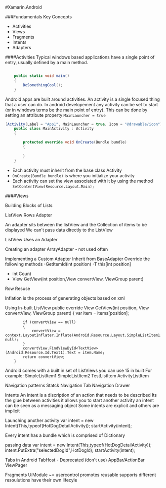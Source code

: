 #Xamarin.Android

###Fundamentals
Key Concepts

- Activities
- Views
- Fragments
- Intents
- Adapters



####Activities
Typical windows based applications have a single point of entry, 
usually defined by a main method.

```c#

    public static void main()
    {
        DoSomethingCool();
    }   

```

Android apps are built around activities. An activity is a single focused thing that a user can do. In android developement any
 activity can be set to start (or in windows terms be the main point of entry).
This can be done by setting an attribute property `MainLauncher = true` 

```c#
[Activity(Label = "App1", MainLauncher = true, Icon = "@drawable/icon")]
    public class MainActivity : Activity
    {

        protected override void OnCreate(Bundle bundle)
        {
           
        }
    }
```

- Each activity must inherit from the base class Activity
- `OnCreate(Bundle bundle)` is where you initialize your activity
- Each activity can set the view associated with it by using the method `SetContentView(Resource.Layout.Main);`

####Views

Building Blocks of Lists

ListView
Rows
Adapter

An adapter sits between the listView and the Collection of items to be displayed
We can't pass data directly to the ListView

ListView Uses an Adapter

Creating an adapter
ArrayAdapter - not used often

Implementing a Custom Adapter
Inherit from BaseAdapter<T>
Override the following methods
-GetItemId(int position)
-T this[int position]
- int Count
- View GetView(int position,View convertView, ViewGroup parent)

Row Resuse


Inflation is the process of generating objects based on xml 


Using In-built ListView
 public override View GetView(int position, View convertView, ViewGroup parent)
        {
            var item = items[position];

            if (convertView == null)
            {
                convertView = context.LayoutInflater.Inflate(Android.Resource.Layout.SimpleListItem1, null);
            }
            convertView.FindViewById<TextView>(Android.Resource.Id.Text1).Text = item.Name;
            return convertView;
        }


Android comes with a built in set of ListViews you can use
15 in built
For example:
SimpleListItem1
SimpleListItem2
TestListItem
ActivityListItem


Navigation patterns
Statck Navigation
Tab Navigation
Drawer

Intents
An intent is a discription of an action that needs to be described
Its the glue between activities
it allows you to start another activity
an intent can be seen as a messaging object
Some intents are explicit and others are implicit

Launching another activity
var intent = new Intent(This,typeof(HotDogDetailActivity));
startActivity(intent);

Every intent has a bundle which is comprised of Dictionary

passing data
var intent = new Intent(This,typeof(HotDogDetailActivity));
intent.PutExtra("selectedDogId",HotDogId);
startActivity(intent);

Tabs in Android
TabHost - Deprecated (don't use)
AppBar/ActionBar
ViewPager

Fragments
UiModule ~= usercontrol
promotes reusable
supports different resoulutions
have their own lifecyle

